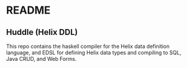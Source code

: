# README #

## Huddle (Helix DDL)

This repo contains the haskell compiler for the Helix data definition language, and EDSL for defining Helix data types and compiling to SQL, Java CRUD, and Web Forms.